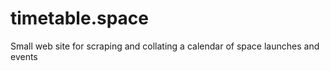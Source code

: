 # timetable.space
Small web site for scraping and collating a calendar of space launches and events
